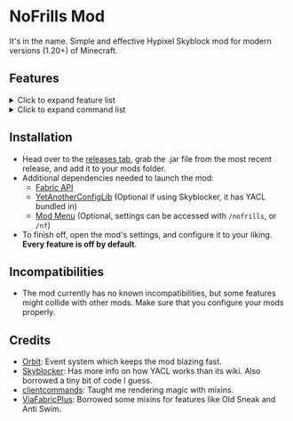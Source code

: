 # NoFrills Mod

It's in the name. Simple and effective Hypixel Skyblock mod for modern versions (1.20+) of Minecraft.

## Features

<details>
<summary>Click to expand feature list</summary>

### General

- **Player**

    - **Auto Sprint**
    - **No Selfie Camera**: Prevents you from going into the front facing perspective when pressing F5.

- **Inventory**

    - **Slot Binding**: Allows you to bind your inventory slots to your hotbar slots to swap items between them with
      Shift + Left Click, similarly to NEU's slot binding on 1.8.9.
    - **Hotbar Swap**: Allows you to easily move items from your inventory to your hotbar by pressing Ctrl + Left Click.
      Essentially like pressing a number key, but much simpler.
    - **Ignore Background**: Prevents you from clicking on the glass panes which act as a background in Skyblock GUI's.
    - **Middle Click Override**: Replaces your left clicks with middle clicks in any applicable GUI, similarly to the
      Skytils feature.

- **Tooltips**

    - **Price Tooltips**: Adds the lowest available NPC, Motes, Auction House, Bazaar, and Attribute (separate
      attributes + roll) prices to item tooltips.

- **Visual**

    - **Hide Dead Mobs**: Prevents the game from rendering dead mobs, and also hides the Skyblock name tags of dead
      mobs.
    - **No Explosions**: Block explosion particles spawned by the server (such as the large explosion from Wither
      Impact).
    - **No Fire Overlay**: Prevents the on fire overlay from rendering.
    - **No Break Particles**: Prevents any broken block particles from spawning.
    - **No Boss Bar**: Prevents the bar at the top of the screen from rendering.
    - **No Loading Screen**: Removes the world loading screen that appears when switching islands.

- **Overlays**

    - **Etherwarp**: Highlights the block you're aiming at when trying to use the Ether Transmission ability.

- **Wardrobe**

    - **Wardrobe Hotkeys**: Adds number hotkeys (1-9) to the Wardrobe, letting you easily switch your armor sets. Also
      has an option to play a sound effect when using the feature.

- **Chat**

    - **Finder Options**: Adds various buttons in the chat when anyone joins your party through Party Finder, such as
      copy name and kick.
    - **Party Commands**: Adds a few commands that your party members can use, customizable.
    - **Party Waypoints**: Automatically creates temporary waypoints for coordinates sent by your party members.
    - **Global Chat Waypoints**: Automatically creates temporary waypoints for coordinates sent in global chat.

- **Viewmodel**

    - **No Haste**: Prevents Haste (and Mining Fatigue) from affecting your swing speed.
    - **Swing Speed**: Allows you to set a custom swing speed.
    - **Custom Viewmodel**: Allows you to change the position, scale and rotation of your hand.
    - **No Equip Animation**: Disables the animation of your held item moving up after it's either changed or updated.

- **Misc**

    - **Terror Fix**: Replicates the glorious sounds of pre-nerf Terror armor.

### Fixes

- **Stonk Fix**: Removes Microsoft's accidental client-side Stonking patch, letting you do secrets almost as if you were
  on 1.8.9.
- **Old Sneak**: Changes sneaking to revert to the old eye height, and to remove the smaller hitbox mechanic.
- **Anti Swim**: Prevents the modern swimming/crawling animation from activating.
- **No Pearl Cooldown**: Removes the cooldown from Ender Pearls, letting you spam them just as if you were on 1.8.9.
- **Snow Fix**: Simulates 1.8.9 collisions for snow layers, greatly reducing lag backs in areas such as the Glacite
  Tunnels.
- **No Drop Swing**: Disables the scuffed mechanic which makes you swing your hand after dropping an item.
- **Item Count Fix**: Prevents the game from hiding item counts for unstackable items. Mostly noticeable in the Bazaar
  and the Experimentation Table.
- **Riding Camera Fix**: Gets rid of the delayed/floaty camera movement while riding any entity.
- **Middle Click Fix**: Allows Pick Block (the middle mouse button) to work just as it does in 1.8.9.
- **Armor Stand Fix**: Prevents the game from unnecessarily ticking entity cramming on armor stand entities, which can
  improve performance.
- **Ability Place Fix** Prevents you from being able to place any Skyblock item that is a block and has a right click
  ability, such as the Spirit Sceptre or the Egglocator.
- **Efficiency Fix**: Fixes the efficiency enchant being lag and ping dependent, because Microsoft decided to no longer
  update your mining efficiency attribute client side.
- **Clear Cursor Stack**: Automatically clears your cursor from any ghost items that may appear between GUI changes.

### Events

- **Spooky Festival**
    - **Chest Alert**: Shows a title and plays a sound effect when a Party/Trick or Treat chest spawns nearby during the
      Spooky Festival.
    - **Chest Highlight**: Renders a highlight for nearby Party/Trick or Treat chests during the Spooky Festival.

- **Calendar**
    - **Exact Date**: Calculates the exact start date for every event in the Skyblock calendar.

### Solvers

- **Experimentation Table**
    - **Solve Chronomatron**
    - **Solve Ultrasequencer**
    - **Solve Superpairs**

### HUD

- **Fishing Bobber**: Element which displays the state of your fishing bobber.
- **Sea Creatures**: Element which displays the amount of alive sea creatures.
- **TPS**: Element which displays the amount of server ticks in the last second.
- **Lag Meter**: Element which warns you if the server is lagging.
- **Power**: Element which displays the Power blessing level in Dungeons.
- **Day**: Element which displays the current Minecraft day of the server you're on.
- **Ping**: Element which displays your ping, refreshing every second.

### Fishing

- **Track Cap**: Keeps track of how many sea creatures are alive, and allows you to notify yourself (and your
  party) once the cap is reached. Customizable.
- **Rare Sea Creatures**: Notify yourself (and your party) when catching any rare/profitable sea creature.
- **Apply Glow**: Applies a gold-colored glow to any nearby rare sea creature.
- **Mute Drake**: Prevents the Reindrake from blowing up your ears, because he's very loud on 1.20+.

### Dungeons

- **Starred Mob Highlight**: Renders hitboxes for every starred mob, making clearing much easier.
- **Mini Boss Highlight**: Renders hitboxes for mini bosses.
- **Solve Terminals**: Turns (most) terminals into a fish brain point-and-click minigame.
- **Fast Terminals**: Replaces your left clicks with middle clicks while in any terminal, slightly reducing the delay
  until you can click on another element.
- **Solve Devices**: Helps you solve (most) devices on F7/M7.
- **Melody Message**: Sends a message when you get the Melody terminal.
- **Key Highlight**: Draws a box over Wither/Blood Keys to make them more visible.
- **Spirit Bow Highlight**: Highlights the Spirit Bow in F4/M4.
- **Wish Reminder**: Reminds you to wish when Maxor is enraged while playing as Healer in F7/M7.
- **Leap Overlay**: Replaces the Spirit Leap/Infinileap menu with a custom version, similar to the Odin mod for 1.8.9.
- **Leap Message**: Sends a message in party chat when you leap to a teammate. Requires the Leap Overlay.
- **Blood Camp Reminder**: Reminds you to start camping in the Blood Room when playing as Mage.
- **M5 Rag Axe Reminder**: Reminds you to use your Ragnarock Axe when playing M5 as Mage.
- **Hide Mage Beam**: Prevents the Mage Beam/Staff particles from spawning, improving visibility when playing Left Click
  Mage.
- **Dragon Alert**: Notifies you when a dragon is about to spawn in M7, while also accounting for the dragon priority on
  the initial double spawn.
- **Dragon Timer**: Renders a TPS synced timer for exactly when a M7 dragon is supposed to spawn.
- **Dragon Boxes**: Renders the kill areas for every spawning/alive dragon in M7.
- **Dragon Glow**: Applies a glow effect to every spawned M7 dragon.
- **Dragon Stack**: Renders spawn waypoints for every spawning M7 dragon, showing you where to stack your Last Breath
  arrows (or Terminator arrows as Archer).
- **F6/M6 Gyro Timer**: When playing as Mage in F6/M6, renders a timer on screen for when to use your Gyrokinetic Wand
  on the Terracottas and Sadan's ultimate giant.

### Kuudra

- **Render Hitbox**: Renders a hitbox for Kuudra.
- **Render Health**: Renders Kuudra's exact health during the DPS phase.
- **Render DPS**: Renders your team's DPS during the last phase. Infernal tier only.
- **Announce Missing**: Announces in party chat if no supply spawns at either your pre, or at your next spot.
- **Announce Fresh**: Send a message when the Fresh Tools perk activates.
- **Fresh Timer**: Shows a timer for Fresh Tools.
- **Announce Drain**: Send a message when you drain your mana with an End Stone Sword.
- **Stun Waypoint**: Renders a waypoint for the easiest to break pod while you are stunning Kuudra.
- **Supply Beacons**: Renders beacons for any nearby supply crates.
- **Drop Off Beacons**: Renders beacons for every available supply drop-off point.
- **Build Beacons**: Renders beacons for every supply pile that is not built yet.

### Slayers

- **Highlight Boss**: Renders a hitbox for all of your slayer bosses.
- **Kill Timer**: Tracks how long it takes you to finish your slayer quest.
- **Inferno Demonlord**
    - **Hide Attunement Spam**: Hides the chat messages warning you about using the wrong attunement.
    - **Pillar Warning**: Displays the status (countdown, hits) of your fire pillars.
    - **Dagger Fix**: Fixes the Blaze slayer daggers switching their attunement twice when clicking on any block with
      them.
- **Riftstalker Bloodfiend**
    - **Ice Indicator**: Displays a timer on screen when the boss is about to use Twinclaws, so that you know when to
      use Holy Ice.
    - **Steak Indicator**: Displays text on screen when you're able to finish off the boss with your steak.
    - **Ichor Highlight**: Highlights the Blood Ichors spawned by your boss.
    - **Silence Mania**: Allows you to get rid of the extremely loud Mania sound effects, and optionally to replace
      them.
    - **Silence Springs**: Allows you to get rid of the buggy Killer Springs sound effects, and optionally to replace
      them.
- **Voidgloom Seraph**
    - **Hits Display**: Displays the amount of hits you must do to break the hits shield of your boss.

### Mining

- **Corpse Highlight**: Highlights every nearby corpse in the Glacite Mineshafts.
- **Ghost Vision**: Makes Ghosts way easier to see in the Dwarven Mines.
- **Better Sky Mall**: Get Sky Mall buff messages only when you're mining. Also compacts the buff message, and mentions
  the day which the buff is for, e.g. "Sky Mall Buff for Day Summer 1st"
- **Safe Pickobulus**: Prevents you from being able to use the Pickobulus mining ability on your Private Island and
  Garden.
- **Scatha Features**: Track the worm spawn cooldown, and get alerts whenever a worm spawns.
- **Ability Alert**: Alerts you when your Pickaxe Ability is ready to be used, works with every ability.

### Farming

- **Space Farmer**: Allows you to farm by holding your space bar, so that you don't have to change your keybinds
  constantly. Also has an option to lock your view while using the feature.
- **Glowing Mushroom Highlight**: Highlights every glowing mushroom while you are in the Glowing Mushroom Caves.

### Keybinds

- **Refill Pearls**: Refills your Ender Pearls (up to 16) directly from your sacks after pressing.
- **Recipe Lookup**: Easily look up the recipe for the item you are hovering over in a GUI.
- All of these keybinds are configured with Minecraft's dedicated Key Binds menu.

</details>

<details>
<summary>Click to expand command list</summary>

- **Mod Commands** (accessed under `/nofrills`, or `/nf` for short)
    - **checkUpdate**: Manually check if a new version of the mod is available for download.
    - **copyCoords**: Copy your current coordinates to your clipboard, optionally in a specific format.
    - **party**: Command for managing the `Party Commands` feature.
    - **queue**: Shortcut for the Skyblock `/joininstance` command, letting you easily start a Kuudra/Dungeon run.
    - **sendCoords**: Send your current coordinates in the chat, optionally in a specific format.
    - **settings**: Opens the settings GUI (same behavior as running `/nofrills` without any arguments).
    - **getPearls**: Same behavior as the Refill Pearls hotkey.
- **Other Commands** (not under `/nofrills`)
    - **/yeet**: instantly closes Minecraft.

</details>

## Installation

- Head over to the [releases tab](https://github.com/WhatYouThing/NoFrills/releases), grab the .jar file from the most
  recent release, and add it to your mods folder.
- Additional dependencies needed to launch the mod:
    - [Fabric API](https://modrinth.com/mod/fabric-api)
    - [YetAnotherConfigLib](https://modrinth.com/mod/yacl) (Optional if using Skyblocker, it has YACL bundled in)
    - [Mod Menu](https://modrinth.com/mod/modmenu) (Optional, settings can be accessed with `/nofrills`, or `/nf`)
- To finish off, open the mod's settings, and configure it to your liking. **Every feature is off by default**.

## Incompatibilities

- The mod currently has no known incompatibilities, but some features might collide with other mods. Make sure that
  you configure your mods properly.

## Credits

- [Orbit](https://github.com/MeteorDevelopment/orbit): Event system which keeps the mod blazing fast.
- [Skyblocker](https://github.com/SkyblockerMod/Skyblocker): Has more info on how YACL works than its wiki. Also
  borrowed a tiny bit of code I guess.
- [clientcommands](https://github.com/Earthcomputer/clientcommands): Taught me rendering magic with mixins.
- [ViaFabricPlus](https://github.com/ViaVersion/ViaFabricPlus): Borrowed some mixins for features like Old Sneak and
  Anti Swim.